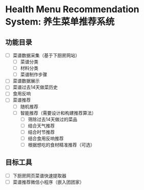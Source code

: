 # Health Menu Recommendation System: 养生菜单推荐系统

## 功能目录

- [ ] 菜谱数据采集（基于下厨房网站）
  - [ ] 菜谱分类
  - [ ] 材料分类
  - [ ] 菜谱制作步骤
- [ ] 菜谱数据展示
- [ ] 菜谱过去14天做菜历史
- [ ] 食用反响
- [ ] 菜谱推荐
  - [ ] 随机推荐
  - [ ] 智能推荐（需要设计和构建推荐算法）
    - [ ] 筛除过去14天做过的菜品
    - [ ] 结合天气推荐
    - [ ] 结合时节推荐
    - [ ] 结合食用反响推荐
    - [ ] 根据想吃的食材精准推荐（可选）

## 目标工具
- [ ] 下厨房网页菜谱快速提取器
- [ ] 菜谱推荐微信小程序（嵌入团团家）